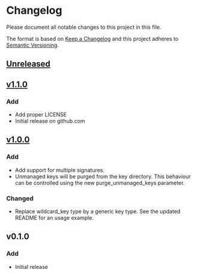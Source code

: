 # Changelog
Please document all notable changes to this project in this file.

The format is based on [Keep a Changelog](http://keepachangelog.com/)
and this project adheres to [Semantic Versioning](http://semver.org/).

## [Unreleased]

## [v1.1.0]
### Add
- Add proper LICENSE
- Initial release on github.com

## [v1.0.0]
### Add
- Add support for multiple signatures.
- Unmanaged keys will be purged from the key directory. This behaviour can
  be controlled using the new purge_unmanaged_keys parameter.

### Changed
- Replace wildcard_key type by a generic key type. See the updated README for
  an usage example.

## v0.1.0
### Add
- Initial release

[Unreleased]: https://git.vshn.net/vshn-puppet/profile_opendkim/compare/v1.1.0...master
[v1.1.0]: https://git.vshn.net/vshn-puppet/profile_opendkim/compare/v1.0.0...v1.1.0
[v1.0.0]: https://git.vshn.net/vshn-puppet/profile_opendkim/compare/v0.1.0...v1.0.0
